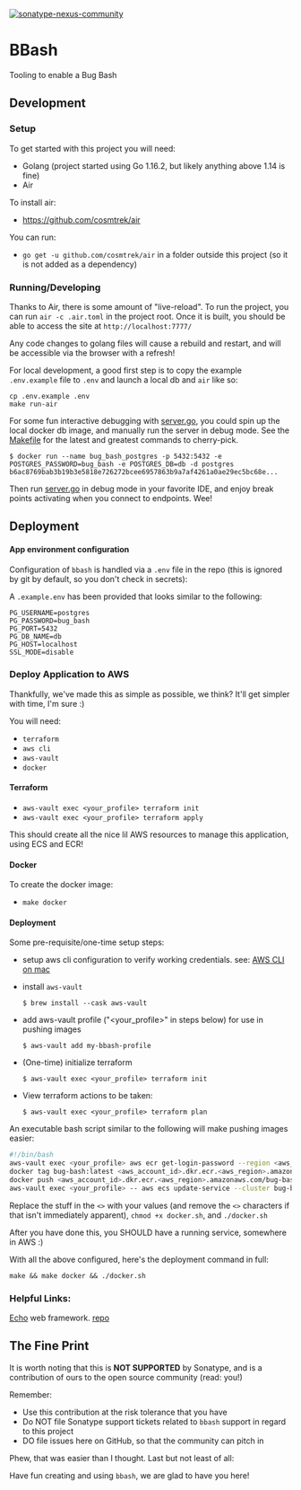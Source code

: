 [![sonatype-nexus-community](https://circleci.com/gh/sonatype-nexus-community/bbash.svg?style=shield)](https://circleci.com/gh/sonatype-nexus-community/bbash)
# BBash

Tooling to enable a Bug Bash

## Development

### Setup

To get started with this project you will need:

- Golang (project started using Go 1.16.2, but likely anything above 1.14 is fine)
- Air

To install air:

- https://github.com/cosmtrek/air

You can run:

- `go get -u github.com/cosmtrek/air` in a folder outside this project (so it is not added as a dependency)

### Running/Developing

Thanks to Air, there is some amount of "live-reload". To run the project, you can run `air -c .air.toml` in the project root. Once it is built, you should be able to access the site at `http://localhost:7777/`

Any code changes to golang files will cause a rebuild and restart, and will be accessible via the browser with a refresh!

For local development, a good first step is to copy the example `.env.example` file to `.env` and launch a local db
and `air` like so:
```shell
cp .env.example .env
make run-air
```

For some fun interactive debugging with [server.go](./server.go), you could spin up the local docker db image, and manually run
the server in debug mode. See the [Makefile](./Makefile) for the latest and greatest commands to cherry-pick.
```shell
$ docker run --name bug_bash_postgres -p 5432:5432 -e POSTGRES_PASSWORD=bug_bash -e POSTGRES_DB=db -d postgres
b6ac8769bab3b19b3e5818e726272bcee6957863b9a7af4261a0ae29ec5bc68e...
```
Then run [server.go](./server.go) in debug mode in your favorite IDE, and enjoy break points activating when you connect to 
endpoints. Wee!

## Deployment

#### App environment configuration

Configuration of `bbash` is handled via a `.env` file in the repo (this is ignored by git by default, so you don't check in secrets):

A `.example.env` has been provided that looks similar to the following:

```
PG_USERNAME=postgres
PG_PASSWORD=bug_bash
PG_PORT=5432
PG_DB_NAME=db
PG_HOST=localhost
SSL_MODE=disable
```

### Deploy Application to AWS

Thankfully, we've made this as simple as possible, we think? It'll get simpler with time, I'm sure :)

You will need:

- `terraform`
- `aws cli`
- `aws-vault`
- `docker`

#### Terraform

- `aws-vault exec <your_profile> terraform init`
- `aws-vault exec <your_profile> terraform apply`

This should create all the nice lil AWS resources to manage this application, using ECS and ECR!

#### Docker

To create the docker image:

- `make docker`

#### Deployment

Some pre-requisite/one-time setup steps:

  * setup aws cli configuration to verify working credentials. see: [AWS CLI on mac](https://docs.aws.amazon.com/cli/latest/userguide/install-macos.html)

  * install `aws-vault`
        
        $ brew install --cask aws-vault

  * add aws-vault profile ("<your_profile>" in steps below) for use in pushing images

        $ aws-vault add my-bbash-profile

  * (One-time) initialize terraform

        $ aws-vault exec <your_profile> terraform init

  * View terraform actions to be taken:

        $ aws-vault exec <your_profile> terraform plan


An executable bash script similar to the following will make pushing images easier:

```bash
#!/bin/bash
aws-vault exec <your_profile> aws ecr get-login-password --region <aws_region> | docker login --username AWS --password-stdin <aws_account_id>.dkr.ecr.<aws_region>.amazonaws.com
docker tag bug-bash:latest <aws_account_id>.dkr.ecr.<aws_region>.amazonaws.com/bug-bash-app:latest
docker push <aws_account_id>.dkr.ecr.<aws_region>.amazonaws.com/bug-bash-app:latest
aws-vault exec <your_profile> -- aws ecs update-service --cluster bug-bash-cluster --service bug-bash-service --force-new-deployment
```

Replace the stuff in the `<>` with your values (and remove the `<>` characters if that isn't immediately apparent), `chmod +x docker.sh`, and `./docker.sh`

After you have done this, you SHOULD have a running service, somewhere in AWS :)

With all the above configured, here's the deployment command in full:

    make && make docker && ./docker.sh

### Helpful Links:

[Echo](https://echo.labstack.com) web framework. [repo](https://github.com/labstack/echo)

## The Fine Print

It is worth noting that this is **NOT SUPPORTED** by Sonatype, and is a contribution of ours
to the open source community (read: you!)

Remember:

* Use this contribution at the risk tolerance that you have
* Do NOT file Sonatype support tickets related to `bbash` support in regard to this project
* DO file issues here on GitHub, so that the community can pitch in

Phew, that was easier than I thought. Last but not least of all:

Have fun creating and using `bbash`, we are glad to have you here!

